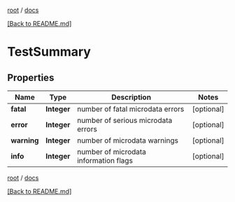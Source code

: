 [root](./../ "root") / [docs](./ "docs")

[[Back to README.md]](./../README.md "[Back to README.md]")

# TestSummary

## Properties

| Name | Type | Description | Notes |
|------------ | ------------- | ------------- | -------------|
|**fatal** | **Integer** | number of fatal microdata errors |  [optional] |
|**error** | **Integer** | number of serious microdata errors |  [optional] |
|**warning** | **Integer** | number of microdata warnings |  [optional] |
|**info** | **Integer** | number of microdata information flags |  [optional] |

[root](./../ "root") / [docs](./ "docs")

[[Back to README.md]](./../README.md "[Back to README.md]")